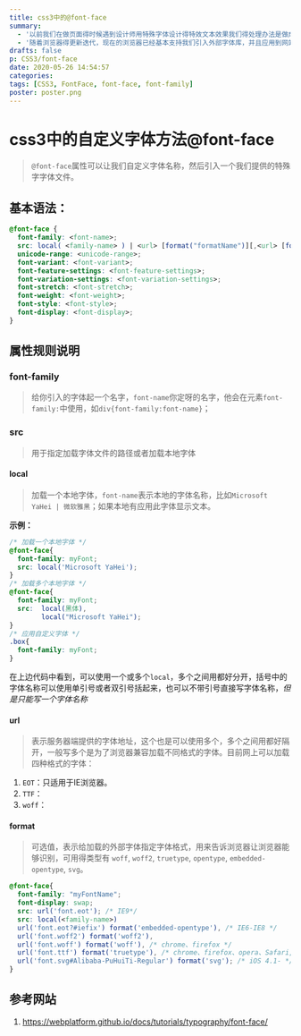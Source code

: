 ```yaml
---
title: css3中的@font-face
summary:
  - '以前我们在做页面得时候遇到设计师用特殊字体设计得特效文本效果我们得处理办法是做成固定得图片，然后应用到网站中，使用图片文字只能是固定不变的，这并不是我们期望的。'
  - '随着浏览器得更新迭代，现在的浏览器已经基本支持我们引入外部字体库，并且应用到网站，同时我们可以随时更改文本内容'
drafts: false
p: CSS3/font-face
date: 2020-05-26 14:54:57
categories:
tags: [CSS3, FontFace, font-face, font-family]
poster: poster.png
---
```


# css3中的自定义字体方法@font-face

> `@font-face`属性可以让我们自定义字体名称，然后引入一个我们提供的特殊字字体文件。

## 基本语法：
```css
@font-face {
  font-family: <font-name>;
  src: local( <family-name> ) | <url> [format("formatName")][,<url> [format("formatName")]]*;
  unicode-range: <unicode-range>;
  font-variant: <font-variant>;
  font-feature-settings: <font-feature-settings>;
  font-variation-settings: <font-variation-settings>;
  font-stretch: <font-stretch>;
  font-weight: <font-weight>;
  font-style: <font-style>;
  font-display: <font-display>;
}
```
## 属性规则说明

###  font-family
> 给你引入的字体起一个名字，`font-name`你定呀的名字，他会在元素`font-family:`中使用，如`div{font-family:font-name}`；

### src
> 用于指定加载字体文件的路径或者加载本地字体

#### local
> 加载一个本地字体，`font-name`表示本地的字体名称，比如`Microsoft YaHei | 微软雅黑`；如果本地有应用此字体显示文本。

**示例：**
```css
/* 加载一个本地字体 */
@font-face{
  font-family: myFont;
  src: local('Microsoft YaHei');
}
/* 加载多个本地字体 */
@font-face{
  font-family: myFont;
  src:  local(黑体),
        local("Microsoft YaHei");
}
/* 应用自定义字体 */
.box{
  font-family: myFont;
}
```
在上边代码中看到，可以使用一个或多个`local`，多个之间用都好分开，括号中的字体名称可以使用单引号或者双引号括起来，也可以不带引号直接写字体名称，_但是只能写一个字体名称_

#### url
> 表示服务器端提供的字体地址，这个也是可以使用多个，多个之间用都好隔开，一般写多个是为了浏览器兼容加载不同格式的字体。目前网上可以加载四种格式的字体：

1. `EOT`：只适用于IE浏览器。
2. `TTF`：
2. `woff`：

#### format
> 可选值，表示给加载的外部字体指定字体格式，用来告诉浏览器让浏览器能够识别，可用得类型有 `woff`, `woff2`, `truetype`, `opentype`, `embedded-opentype`, `svg`。


```css
@font-face{
  font-family: "myFontName";
  font-display: swap;
  src: url('font.eot'); /* IE9*/
  src: local(<family-name>)
  url('font.eot?#iefix') format('embedded-opentype'), /* IE6-IE8 */
  url('font.woff2') format('woff2'),
  url('font.woff') format('woff'), /* chrome、firefox */
  url('font.ttf') format('truetype'), /* chrome、firefox、opera、Safari, Android, iOS 4.2+*/
  url('font.svg#Alibaba-PuHuiTi-Regular') format('svg'); /* iOS 4.1- */
}
```


## 参考网站

1. https://webplatform.github.io/docs/tutorials/typography/font-face/
